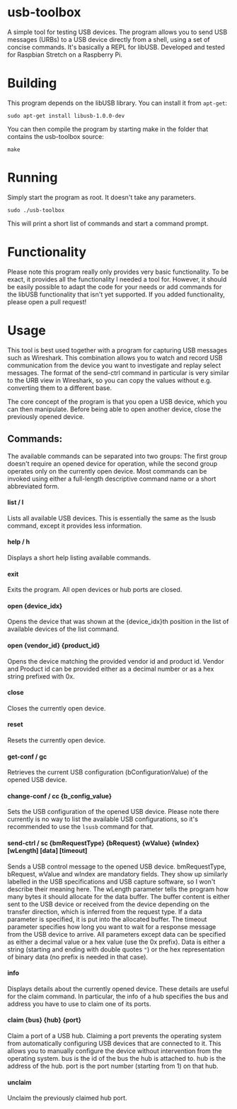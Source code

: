 # usb-toolbox
A simple tool for testing USB devices. The program allows you to send USB messages (URBs) to a USB device directly from a shell, using a set of concise commands. It's basically a REPL for libUSB. Developed and tested for Raspbian Stretch on a Raspberry Pi.

# Building
This program depends on the libUSB library. You can install it from `apt-get`:

    sudo apt-get install libusb-1.0.0-dev

You can then compile the program by starting make in the folder that contains the usb-toolbox source:

    make

# Running
Simply start the program as root. It doesn't take any parameters.

    sudo ./usb-toolbox
    
This will print a short list of commands and start a command prompt.     

# Functionality
Please note this program really only provides very basic functionality. To be exact, it provides all the functionality I needed a tool for. However, it should be easily possible to adapt the code for your needs or add commands for the libUSB functionality that isn't yet supported. If you added functionality, please open a pull request!

# Usage
This tool is best used together with a program for capturing USB messages such as Wireshark. This combination allows you to watch and record USB communication from the device you want to investigate and replay select messages. The format of the send-ctrl command in particular is very similar to the URB view in Wireshark, so you can copy the values without e.g. converting them to a different base. 

The core concept of the program is that you open a USB device, which you can then manipulate. Before being able to open another device, close the previously opened device. 

## Commands:
The available commands can be separated into two groups: The first group doesn't require an opened device for operation, while the second group operates only on the currently open device. Most commands can be invoked using either a full-length descriptive command name or a short abbreviated form.

#### list / l
Lists all available USB devices. This is essentially the same as the lsusb command, except it provides less information.

#### help / h
Displays a short help listing available commands.

#### exit
Exits the program. All open devices or hub ports are closed.

#### open {device_idx}
Opens the device that was shown at the {device_idx}th position in the list of available devices of the list command.

#### open {vendor_id} {product_id}
Opens the device matching the provided vendor id and product id. Vendor and Product id can be provided either as a decimal number or as a hex string prefixed with 0x.

#### close
Closes the currently open device.

#### reset
Resets the currently open device.

#### get-conf / gc
Retrieves the current USB configuration (bConfigurationValue) of the opened USB device.

#### change-conf / cc {b_config_value}
Sets the USB configuration of the opened USB device. Please note there currently is no way to list the available USB configurations, so it's recommended to use the `lsusb` command for that.

#### send-ctrl / sc {bmRequestType} {bRequest} {wValue} {wIndex} [wLength] [data] [timeout]
Sends a USB control message to the opened USB device. bmRequestType, bRequest, wValue and wIndex are mandatory fields. They  show up similarly labelled in the USB specifications and USB capture software, so I won't describe their meaning here.
The wLength parameter tells the program how many bytes it should allocate for the data buffer. The buffer content is either sent to the USB device or received from the device depending on the transfer direction, which is inferred from the request type. If a data parameter is specified, it is put into the allocated buffer. The timeout parameter specifies how long you want to wait for a response message from the USB device to arrive.
All parameters except data can be specified as either a decimal value or a hex value (use the 0x prefix). Data is either a string (starting and ending with double quotes `"`) or the hex representation of binary data (no prefix is needed in that case).

#### info
Displays details about the currently opened device. These details are useful for the claim command. In particular, the info of a hub specifies the bus and address you have to use to claim one of its ports.

#### claim {bus} {hub} {port}
Claim a port of a USB hub. Claiming a port prevents the operating system from automatically configuring USB devices that are connected to it. This allows you to manually configure the device without intervention from the operating system.
bus is the id of the bus the hub is attached to. hub is the address of the hub. port is the port number (starting from 1) on that hub.

#### unclaim
Unclaim the previously claimed hub port.
